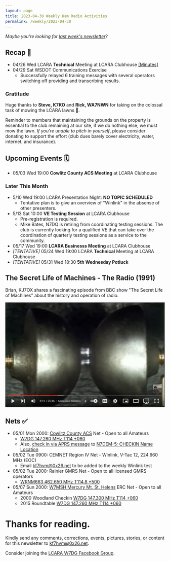 ```yaml
---
layout: page
title: 2023-04-30 Weekly Ham Radio Activities
permalink: /weekly/2023-04-30
---
```


_Maybe you're looking for [last week's newsletter](/weekly/2023-04-23)_?

## Recap 🔁

* 04/26 Wed LCARA **Technical** Meeting at LCARA Clubhouse [[Minutes]](https://github.com/w7dg-lcara/static/blob/main/minutes/2023/technical/2023-04-26.md)
* 04/29 Sat WSDOT Communications Exercise
  * Successfully relayed 6 training messages with several operators switching
    off providing and transcribing results.

### Gratitude

Huge thanks to **Steve, K7KO** and **Rick, WA7NWN** for taking on the colossal task of
mowing the LCARA lawns 🙏.

Reminder to members that maintaining the grounds on the property is essential to
the club remaining at our site, if we do nothing else, we must mow the lawn. _If
you're unable to pitch in yourself_, please consider donating to support the
effort (club dues barely cover electricity, water, internet, and insurance).

## Upcoming Events 🗓

* 05/03 Wed 19:00 **Cowlitz County ACS Meeting** at LCARA Clubhouse

### Later This Month

* 5/10 Wed 19:00 LCARA Presentation Night: **NO TOPIC SCHEDULED**
  * Tentative plan is to give an overview of "Winlink" in the absense of
    other presenters.
* 5/13 Sat 10:00 **VE Testing Session** at LCARA Clubhouse
  * Pre-registration is required.
  * Mike Bates, N7DQ is retiring from coordinating testing sessions. The club is currently
    looking for a qualified VE that can take over the coordination of quarterly testing
    sessions as a service to the community.
* 05/17 Wed 19:00 **LCARA Businesss Meeting** at LCARA Clubhouse
* _[TENTATIVE]_ 05/24 Wed 19:00 LCARA **Technical** Meeting at LCARA Clubhouse
* _[TENTATIVE]_ 05/31 Wed 18:30 **5th Wednesday Potluck**

## The Secret Life of Machines - The Radio (1991)

Brian, KJ7OX shares a fascinating episode from BBC show "The Secret Life of Machines"
about the history and operation of radio.

[![Click to play on Youtube](/weekly/files/2023-04-30_bbc_history_of_radio_thumb.png)](https://youtu.be/2roG4jIjvEk)

## Nets ✅

- 05/01 Mon 2000: [Cowlitz County ACS](http://cowlitzradio.org/) Net - Open to all Amateurs
  - [W7DG 147.260 MHz T114 +060](https://www.repeaterbook.com/repeaters/details.php?ID=408&state_id=53)
  - Also, [check in via APRS message](/info/aprsnet/) to [N7DEM-5: CHECKIN Name Location](https://aprs.fi/?c=message&call=N7DEM-5)
- 05/02 Tue 0900: CEMNET Region IV Net - Winlink, V-Tac 12, 224.660 MHz (EOC)
  - Email [kf7hvm@0x26.net](mailto:kf7hvm@0x26.net) to be added to the weekly
    Winlink test
- 05/02 Tue 2000: Rainier GMRS Net - Open to all licensed GMRS operators
  - [WRNM663 462.650 MHz T114.8 +500](https://www.repeaterbook.com/gmrs/details.php?state_id=53&ID=367)
- 05/07 Sun 2000: [W7MSH Mercury Mt. St. Helens](https://www.w7msh.org) ERC Net - Open to all Amateurs
  - 2000 Woodland Checkin [W7DG 147.300 MHz T114 +060](https://www.repeaterbook.com/repeaters/details.php?state_id=53&ID=412)
  - 2015 Roundtable [W7DG 147.260 MHz T114 +060](https://www.repeaterbook.com/repeaters/details.php?ID=408&state_id=53)

# Thanks for reading. 

Kindly send any comments, corrections, events, pictures, stories, or content for
this newsletter to [kf7hvm@0x26.net](mailto:kf7hvm@0x26.net).

Consider joining the [LCARA W7DG Facebook Group](https://www.facebook.com/groups/LCARA.W7DG/).
